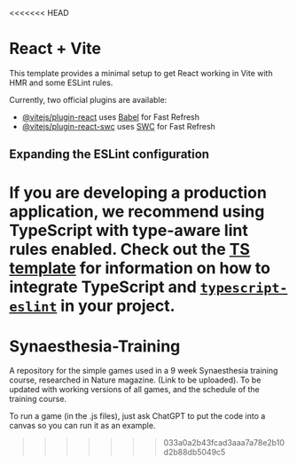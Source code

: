 <<<<<<< HEAD
# React + Vite

This template provides a minimal setup to get React working in Vite with HMR and some ESLint rules.

Currently, two official plugins are available:

- [@vitejs/plugin-react](https://github.com/vitejs/vite-plugin-react/blob/main/packages/plugin-react) uses [Babel](https://babeljs.io/) for Fast Refresh
- [@vitejs/plugin-react-swc](https://github.com/vitejs/vite-plugin-react/blob/main/packages/plugin-react-swc) uses [SWC](https://swc.rs/) for Fast Refresh

## Expanding the ESLint configuration

If you are developing a production application, we recommend using TypeScript with type-aware lint rules enabled. Check out the [TS template](https://github.com/vitejs/vite/tree/main/packages/create-vite/template-react-ts) for information on how to integrate TypeScript and [`typescript-eslint`](https://typescript-eslint.io) in your project.
=======
# Synaesthesia-Training

A repository for the simple games used in a 9 week Synaesthesia training course, researched in Nature magazine. (Link to be uploaded).
To be updated with working versions of all games, and the schedule of the training course.

To run a game (in the .js files), just ask ChatGPT to put the code into a canvas so you can run it as an example.
>>>>>>> 033a0a2b43fcad3aaa7a78e2b10d2b88db5049c5
